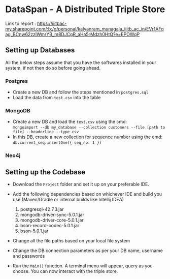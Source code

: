 # DataSpan - A Distributed Triple Store

Link to report : https://iiitbac-my.sharepoint.com/:b:/g/personal/kalyanram_munagala_iiitb_ac_in/EVr1AFqag_BCnw62zzlWmrYB_m8DJCgR_aHa5rMdzh0HtQ?e=EPOWqP

## Setting up Databases

All the below steps assume that you have the softwares installed in your system, if not then do so before going ahead.

### Postgres
- Create a new DB and follow the steps mentioned in `postgres.sql`
- Load the data from `test.csv` into the table


### MongoDB
- Create a new DB and load the `test.csv` using the cmd: \
  `mongoimport --db my_database --collection customers --file [path to file] --headerline --type csv`
- In this DB, create a new collection for sequence number using the cmd: `db.current_seq.insertOne({ seq_no: 1 })`

### Neo4j

## Setting up the Codebase
- Download the `Project` folder and set it up on your preferable IDE.
- Add the following dependencies based on whichever IDE and build you use (Maven/Gradle or internal builds like Intellij IDEA) 
  1. postgresql-42.7.3.jar
  2. mongodb-driver-sync-5.0.1.jar
  3. mongodb-driver-core-5.0.1.jar
  4. bson-record-codec-5.0.1.jar
  5. bson-5.0.1.jar

- Change all the file paths based on your local file system
- Change the DB connection parameters as per your DB name, username and passwords
- Run the `Main()` function. A terminal menu will appear, query as you choose. You can now interact with the triple store.






